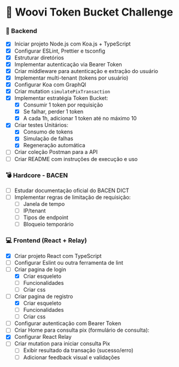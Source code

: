 # 🧩 Woovi Token Bucket Challenge

### 🔧 Backend

- [x] Iniciar projeto Node.js com Koa.js + TypeScript
- [x] Configurar ESLint, Prettier e tsconfig
- [x] Estruturar diretórios
- [x] Implementar autenticação via Bearer Token
- [x] Criar middleware para autenticação e extração do usuário
- [x] Implementar multi-tenant (tokens por usuário)
- [x] Configurar Koa com GraphQl
- [x] Criar mutation `simulatePixTransaction`
- [x] Implementar estratégia Token Bucket:
  - [x] Consumir 1 token por requisição
  - [x] Se falhar, perder 1 token
  - [x] A cada 1h, adicionar 1 token até no máximo 10
- [x] Criar testes Unitários:
  - [x] Consumo de tokens
  - [x] Simulação de falhas
  - [x] Regeneração automática
- [ ] Criar coleção Postman para a API
- [ ] Criar README com instruções de execução e uso

### 💣 Hardcore - BACEN

- [ ] Estudar documentação oficial do BACEN DICT
- [ ] Implementar regras de limitação de requisição:
  - [ ] Janela de tempo
  - [ ] IP/tenant
  - [ ] Tipos de endpoint
  - [ ] Bloqueio temporário

### 💻 Frontend (React + Relay)

- [x] Criar projeto React com TypeScript
- [ ] Configurar Eslint ou outra ferramenta de lint
- [ ] Criar pagina de login
  - [x] Criar esqueleto
  - [ ] Funcionalidades
  - [ ] Criar css
- [ ] Criar pagina de registro
  - [x] Criar esqueleto
  - [ ] Funcionalidades
  - [ ] Criar css
- [ ] Configurar autenticação com Bearer Token
- [ ] Criar Home para consulta pix (formulário de consulta):
- [x] Configurar React Relay
- [ ] Criar mutation para iniciar consulta Pix
  - [ ] Exibir resultado da transação (sucesso/erro)
  - [ ] Adicionar feedback visual e validações
